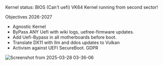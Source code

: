 Kernel status: BIOS (Can't uefi)
VK64 Kernel running from second sector!

Objectives 2026-2027

- Agnostic Kernel
- ByPass ANY Uefi with wiki logs, uefree-firmware updates.
- Add Uefi-Bypass in all motherboards before boot. 
- Translate DX11 with llm and ddos updates to Vulkan 
- Activism against UEFI SecureBoot. GDPR

![Screenshot from 2025-03-28 03-36-06](https://github.com/user-attachments/assets/01848b36-64e5-4a14-aa83-b8125765422b)
